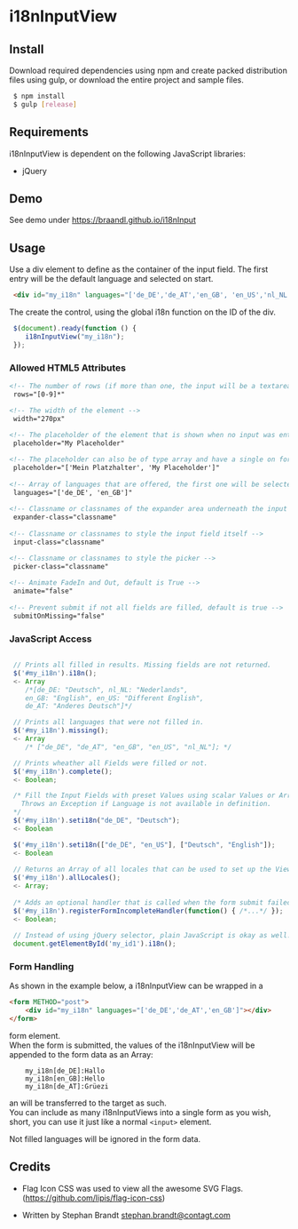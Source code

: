 # i18nInputView

## Install

Download required dependencies using npm and create packed distribution files using gulp,
or download the entire project and sample files.

```bash
 $ npm install
 $ gulp [release]
```

## Requirements

i18nInputView is dependent on the following JavaScript libraries:

* jQuery

## Demo

See demo under https://braandl.github.io/i18nInput

## Usage

Use a div element to define as the container of the input field.
The first entry will be the default language and selected on start.

```html
 <div id="my_i18n" languages="['de_DE','de_AT','en_GB', 'en_US','nl_NL']"></div>
```

The create the control, using the global i18n function on the ID of the div.

```javascript
 $(document).ready(function () {
    i18nInputView("my_i18n");
 });
```

### Allowed HTML5 Attributes
```html
<!-- The number of rows (if more than one, the input will be a textarea instead of an input fiel -->   
 rows="[0-9]*"

<!-- The width of the element -->
 width="270px"
 
<!-- The placeholder of the element that is shown when no input was entered. -->
 placeholder="My Placeholder"

<!-- The placeholder can also be of type array and have a single on for each language. -->
 placeholder="['Mein Platzhalter', 'My Placeholder']"
 
<!-- Array of languages that are offered, the first one will be selected on start -->
 languages="['de_DE', 'en_GB']"
 
<!-- Classname or classnames of the expander area underneath the input field --> 
 expander-class="classname"
 
<!-- Classname or classnames to style the input field itself -->
 input-class="classname"

<!-- Classname or classnames to style the picker -->
 picker-class="classname"
  
<!-- Animate FadeIn and Out, default is True -->
 animate="false"
 
<!-- Prevent submit if not all fields are filled, default is true -->
 submitOnMissing="false"
```

### JavaScript Access
```javascript

 // Prints all filled in results. Missing fields are not returned.
 $('#my_i18n').i18n();
 <- Array
    /*[de_DE: "Deutsch", nl_NL: "Nederlands", 
    en_GB: "English", en_US: "Different English", 
    de_AT: "Anderes Deutsch"]*/

 // Prints all languages that were not filled in.
 $('#my_i18n').missing();
 <- Array
    /* ["de_DE", "de_AT", "en_GB", "en_US", "nl_NL"]; */

 // Prints wheather all Fields were filled or not.
 $('#my_i18n').complete();
 <- Boolean;

 /* Fill the Input Fields with preset Values using scalar Values or Arrays.
   Throws an Exception if Language is not available in definition.
 */
 $('#my_i18n').seti18n("de_DE", "Deutsch");
 <- Boolean

 $('#my_i18n').seti18n(["de_DE", "en_US"], ["Deutsch", "English"]);
 <- Boolean
 
 // Returns an Array of all locales that can be used to set up the View.
 $('#my_i18n').allLocales();
 <- Array; 
 
 /* Adds an optional handler that is called when the form submit failed, because of an incomplete data set. */
 $('#my_i18n').registerFormIncompleteHandler(function() { /*...*/ });
 <- Boolean; 
 
 // Instead of using jQuery selector, plain JavaScript is okay as well:
 document.getElementById('my_id1').i18n();
```
### Form Handling

As shown in the example below, a i18nInputView can be wrapped in a 
```html
<form METHOD="post">
    <div id="my_i18n" languages="['de_DE','de_AT','en_GB']"></div>
</form>
```
form element.<br>
When the form is submitted, the values of the i18nInputView will be appended to the form data as an Array:
```
    my_i18n[de_DE]:Hallo
    my_i18n[en_GB]:Hello
    my_i18n[de_AT]:Grüezi
```
an will be transferred to the target as such.<br>
You can include as many i18nInputViews into a single form as you wish, <br>
short, you can use it just like a normal ```<input>``` element.

Not filled languages will be ignored in the form data.

## Credits

* Flag Icon CSS was used to view all the 
awesome SVG Flags. <br>
 (https://github.com/lipis/flag-icon-css)
 
* Written by Stephan Brandt <stephan.brandt@contagt.com>
